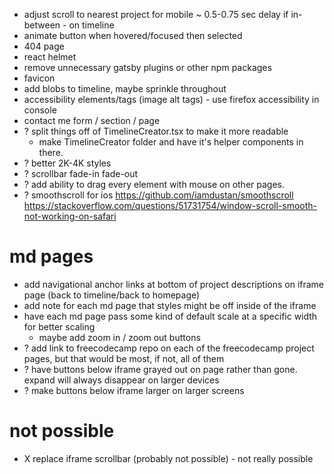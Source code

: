 - adjust scroll to nearest project for mobile ~ 0.5-0.75 sec delay if in-between - on timeline
- animate button when hovered/focused then selected
- 404 page
- react helmet
- remove unnecessary gatsby plugins or other npm packages
- favicon
- add blobs to timeline, maybe sprinkle throughout
- accessibility elements/tags (image alt tags) - use firefox accessibility in console
- contact me form / section / page
- ? split things off of TimelineCreator.tsx to make it more readable
  - make TimelineCreator folder and have it's helper components in there.
- ? better 2K-4K styles
- ? scrollbar fade-in fade-out
- ? add ability to drag every element with mouse on other pages.
- ? smoothscroll for ios https://github.com/iamdustan/smoothscroll https://stackoverflow.com/questions/51731754/window-scroll-smooth-not-working-on-safari

# md pages

- add navigational anchor links at bottom of project descriptions on iframe page (back to timeline/back to homepage)
- add note for each md page that styles might be off inside of the iframe
- have each md page pass some kind of default scale at a specific width for better scaling
  - maybe add zoom in / zoom out buttons
- ? add link to freecodecamp repo on each of the freecodecamp project pages, but that would be most, if not, all of them
- ? have buttons below iframe grayed out on page rather than gone. expand will always disappear on larger devices
- ? make buttons below iframe larger on larger screens

# not possible

- X replace iframe scrollbar (probably not possible) - not really possible
